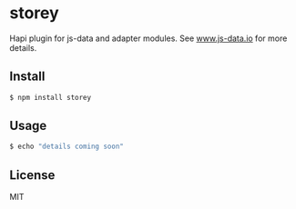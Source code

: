 # storey

Hapi plugin for js-data and adapter modules.  See www.js-data.io for more details.


## Install

```bash
$ npm install storey
```


## Usage

```bash
$ echo "details coming soon"
```


## License

MIT
